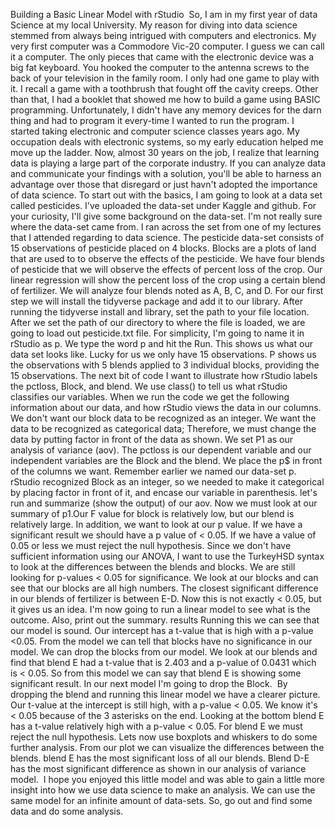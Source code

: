 Building a Basic Linear Model with rStudio
 So, I am in my first year of data Science at my local University. My reason for diving into data science stemmed from always being intrigued with computers and electronics. My very first computer was a Commodore Vic-20 computer. I guess we can call it a computer. The only pieces that came with the electronic device was a big fat keyboard. You hooked the computer to the antenna screws to the back of your television in the family room. I only had one game to play with it. I recall a game with a toothbrush that fought off the cavity creeps. Other than that, I had a booklet that showed me how to build a game using BASIC programming. Unfortunately, I didn't have any memory devices for the darn thing and had to program it every-time I wanted to run the program.
I started taking electronic and computer science classes years ago. My occupation deals with electronic systems, so my early education helped me move up the ladder. Now, almost 30 years on the job, I realize that learning data is playing a large part of the corporate industry. If you can analyze data and communicate your findings with a solution, you'll be able to harness an advantage over those that disregard or just havn't adopted the importance of data science.
To start out with the basics, I am going to look at a data set called pesticides. I've uploaded the data-set under Kaggle and github. For your curiosity, I'll give some background on the data-set. I'm not really sure where the data-set came from. I ran across the set from one of my lectures that I attended regarding to data science. The pesticide data-set consists of 15 observations of pesticide placed on 4 blocks. Blocks are a plots of land that are used to to observe the effects of the pesticide. We have four blends of pesticide that we will observe the effects of percent loss of the crop. Our linear regression will show the percent loss of the crop using a certain blend of fertilizer. We will analyze four blends noted as A, B, C, and D.
For our first step we will install the tidyverse package and add it to  our library. After running the tidyverse install and library, set the path to your file location.
After we set the path of our directory to where the file is loaded, we are going to load out pesticide.txt file. For simplicity, I'm going to name it in rStudio as p.
We type the word p and hit the Run. This shows us what our data set looks like. Lucky for us we only have 15 observations.
P shows us the observations with 5 blends applied to 3 individual blocks, providing the 15 observations.
The next bit of code I want to illustrate how rStudio labels the pctloss, Block, and blend. We use class() to tell us what rStudio classifies our variables.
When we run the code we get the following information about our data, and how rStudio views the data in our columns.
We don't want our block data to be recognized as an integer. We want the data to be recognized as categorical data; Therefore, we must change the data by putting factor in front of the data as shown.
We set P1 as our analysis of variance (aov). The pctloss is our dependent variable and our independent variables are the Block and the blend. We place the p$ in front of the columns we want. Remember earlier we named our data-set p. rStudio recognized Block as an integer, so we needed to make it categorical by placing factor in front of it, and encase our variable in parenthesis. let's run and summarize (show the output) of our aov.
Now we must look at our summary of p1.Our F value for block is relatively low, but our blend is relatively large. In addition, we want to look at our p value. If we have a significant result we should have a p value of < 0.05. If we have a value of 0.05 or less we must reject the null hypothesis.
Since we don't have sufficient information using our ANOVA, I want to use the TurkeyHSD syntax to look at the differences between the blends and blocks.
We are still looking for p-values < 0.05 for significance. We look at our blocks and can see that our blocks are all high numbers. The closest significant difference in our blends of fertilizer is between E-D. Now this is not exactly < 0.05, but it gives us an idea.
I'm now going to run a linear model to see what is the outcome. Also, print out the summary.
results
Running this we can see that our model is sound. Our intercept has a t-value that is high with a p-value <0.05. From the model we can tell that blocks have no significance in our model. We can drop the blocks from our model. We look at our blends and find that blend E had a t-value that is 2.403 and a p-value of 0.0431 which is < 0.05. So from this model we can say that blend E is showing some significant result. In our next model I'm going to drop the Block. 
By dropping the blend and running this linear model we have a clearer picture. Our t-value at the intercept is still high, with a p-value < 0.05. We know it's < 0.05 because of the 3 asterisks on the end. Looking at the bottom blend E has a t-value relatively high with a p-value < 0.05. For blend E we must reject the null hypothesis.
Lets now use boxplots and whiskers to do some further analysis.
From our plot we can visualize the differences between the blends. blend E has the most significant loss of all our blends. Blend D-E has the most significant difference as shown in our analysis of variance model. 
I hope you enjoyed this little model and was able to gain a little more insight into how we use data science to make an analysis. We can use the same model for an infinite amount of data-sets. So, go out and find some data and do some analysis.
